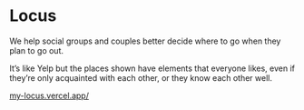 # Locus

We help social groups and couples better decide where to go when they plan to go out.

It’s like Yelp but the places shown have elements that everyone likes, even if they’re only acquainted with each other, or they know each other well.

<a href="my-locus.vercel.app/" rel="noopener" target="_blank" alt="locus site">my-locus.vercel.app/</a>
